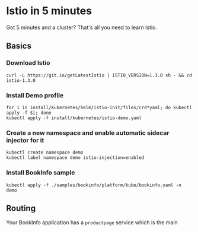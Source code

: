 # Istio in 5 minutes

Got 5 minutes and a cluster? That's all you need to learn Istio.

## Basics

### Download Istio 
```
curl -L https://git.io/getLatestIstio | ISTIO_VERSION=1.3.0 sh - && cd istio-1.3.0
```

### Install Demo profile
```
for i in install/kubernetes/helm/istio-init/files/crd*yaml; do kubectl apply -f $i; done
kubectl apply -f install/kubernetes/istio-demo.yaml
```

### Create a new namespace and enable automatic sidecar injector for it
```
kubectl create namespace demo
kubectl label namespace demo istio-injection=enabled
```

### Install BookInfo sample
```
kubectl apply -f ./samples/bookinfo/platform/kube/bookinfo.yaml -n demo
```

## Routing
Your BookInfo application has a `productpage` service which is the main 
